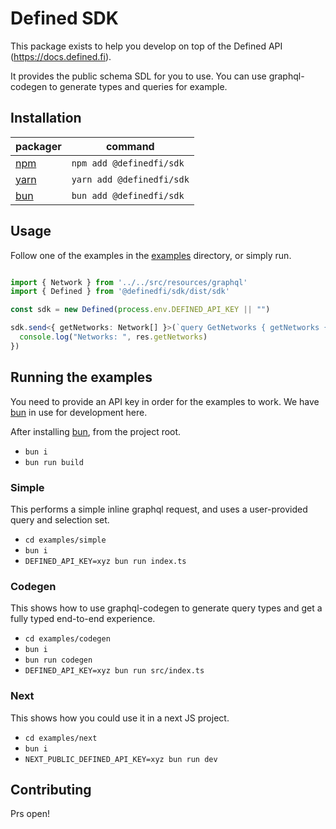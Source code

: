 # Defined SDK

This package exists to help you develop on top of the Defined API (https://docs.defined.fi).

It provides the public schema SDL for you to use. You can use graphql-codegen to generate types and queries for example. 

## Installation

| packager                      | command                   |
| ----------------------------- | ------------------------- |
| [npm](https://www.npmjs.com/) | `npm add @definedfi/sdk`  |
| [yarn](https://yarnpkg.com/)  | `yarn add @definedfi/sdk` |
| [bun](https://bun.sh/)        | `bun add @definedfi/sdk`  |

## Usage

Follow one of the examples in the [examples](/examples) directory, or simply run.

```typescript

import { Network } from '../../src/resources/graphql'
import { Defined } from '@definedfi/sdk/dist/sdk'

const sdk = new Defined(process.env.DEFINED_API_KEY || "")

sdk.send<{ getNetworks: Network[] }>(`query GetNetworks { getNetworks { id name } }`, {}).then(res => {
  console.log("Networks: ", res.getNetworks)
})

```

## Running the examples

You need to provide an API key in order for the examples to work. We have [bun](https://bun.sh) in use for development here. 

After installing [bun](https://bun.sh), from the project root. 

* `bun i`
* `bun run build`

### Simple
This performs a simple inline graphql request, and uses a user-provided query and selection set. 

* `cd examples/simple`
* `bun i`
* `DEFINED_API_KEY=xyz bun run index.ts`

### Codegen
This shows how to use graphql-codegen to generate query types and get a fully typed end-to-end experience. 

* `cd examples/codegen`
* `bun i`
* `bun run codegen`
* `DEFINED_API_KEY=xyz bun run src/index.ts`

### Next
This shows how you could use it in a next JS project.

* `cd examples/next`
* `bun i`
* `NEXT_PUBLIC_DEFINED_API_KEY=xyz bun run dev`

## Contributing

Prs open! 
